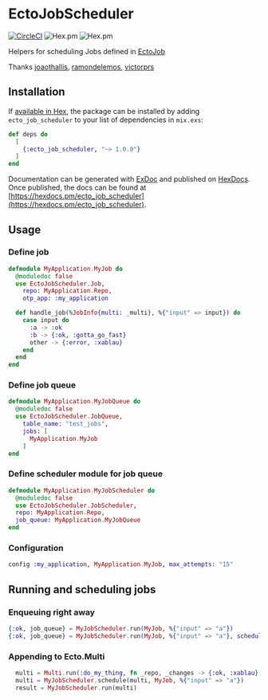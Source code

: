 # EctoJobScheduler

[![CircleCI](https://circleci.com/gh/rai200890/ecto-job-scheduler/tree/master.svg?style=svg)](https://circleci.com/gh/rai200890/ecto-job-scheduler/tree/master)
![Hex.pm](https://img.shields.io/hexpm/v/ecto_job_scheduler.svg)
![Hex.pm](https://img.shields.io/hexpm/l/ecto_job_scheduler.svg)

Helpers for scheduling Jobs defined in [EctoJob](https://github.com/mbuhot/ecto_job)

Thanks [joaothallis](https://github.com/joaothallis), [ramondelemos](https://github.com/ramondelemos), [victorprs](https://github.com/victorprs) 

## Installation

If [available in Hex](https://hex.pm/docs/publish), the package can be installed
by adding `ecto_job_scheduler` to your list of dependencies in `mix.exs`:

```elixir
def deps do
  [
    {:ecto_job_scheduler, "~> 1.0.0"}
  ]
end
```

Documentation can be generated with [ExDoc](https://github.com/elixir-lang/ex_doc)
and published on [HexDocs](https://hexdocs.pm). Once published, the docs can
be found at [https://hexdocs.pm/ecto_job_scheduler](https://hexdocs.pm/ecto_job_scheduler).

## Usage

### Define job

```elixir
defmodule MyApplication.MyJob do
  @moduledoc false
  use EctoJobScheduler.Job,
    repo: MyApplication.Repo,
    otp_app: :my_application

  def handle_job(%JobInfo{multi: _multi}, %{"input" => input}) do
    case input do
      :a -> :ok
      :b -> {:ok, :gotta_go_fast}
      other -> {:error, :xablau}
    end
  end
end
```

### Define job queue

```elixir
defmodule MyApplication.MyJobQueue do
  @moduledoc false
  use EctoJobScheduler.JobQueue,
    table_name: "test_jobs",
    jobs: [
      MyApplication.MyJob
    ]
end
```

### Define scheduler module for job queue

```elixir
defmodule MyApplication.MyJobScheduler do
  @moduledoc false
  use EctoJobScheduler.JobScheduler,
  repo: MyApplication.Repo,
  job_queue: MyApplication.MyJobQueue
end
```

### Configuration

```elixir
config :my_application, MyApplication.MyJob, max_attempts: "15"
```

## Running and scheduling jobs

### Enqueuing right away

```elixir
{:ok, job_queue} = MyJobScheduler.run(MyJob, %{"input" => "a"})
{:ok, job_queue} = MyJobScheduler.run(MyJob, %{"input" => "a"}, schedule:  ~N[2022-10-03 12:00:00.000000]) # pass additional options

```

### Appending to Ecto.Multi

```elixir
  multi = Multi.run(:do_my_thing, fn _repo, _changes -> {:ok, :xablau} end)
  multi = MyJobScheduler.schedule(multi, MyJob, %{"input" => "a"})
  result = MyJobScheduler.run(multi)
```